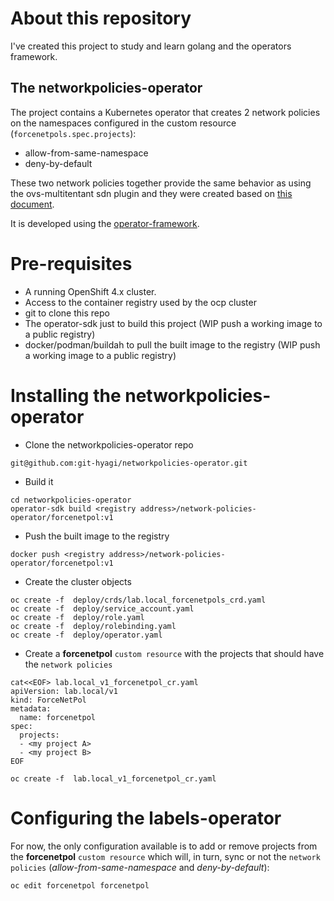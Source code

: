 # About this repository
I've created this project to study and learn golang and the operators framework.

## The networkpolicies-operator
The project contains a Kubernetes operator that creates 2 network policies on the namespaces configured in the custom resource (`forcenetpols.spec.projects`):
* allow-from-same-namespace 
* deny-by-default

These two network policies together provide the same behavior as using the ovs-multitentant sdn plugin and they were created based on [this document](https://docs.openshift.com/container-platform/3.11/admin_guide/managing_networking.html#admin-guide-networking-networkpolicy).

It is developed using the [operator-framework](https://operatorframework.io/).

# Pre-requisites
- A running OpenShift 4.x cluster.
- Access to the container registry used by the ocp cluster
- git to clone this repo
- The operator-sdk just to build this project (WIP push a working image to a public registry)
- docker/podman/buildah to pull the built image to the registry (WIP push a working image to a public registry)


# Installing the networkpolicies-operator
* Clone the networkpolicies-operator repo
~~~
git@github.com:git-hyagi/networkpolicies-operator.git
~~~

* Build it
~~~
cd networkpolicies-operator
operator-sdk build <registry address>/network-policies-operator/forcenetpol:v1
~~~

* Push the built image to the registry
~~~
docker push <registry address>/network-policies-operator/forcenetpol:v1
~~~

* Create the cluster objects
~~~
oc create -f  deploy/crds/lab.local_forcenetpols_crd.yaml 
oc create -f  deploy/service_account.yaml
oc create -f  deploy/role.yaml
oc create -f  deploy/rolebinding.yaml
oc create -f  deploy/operator.yaml
~~~

* Create a **forcenetpol** `custom resource` with the projects that should have the `network policies`
~~~
cat<<EOF> lab.local_v1_forcenetpol_cr.yaml
apiVersion: lab.local/v1
kind: ForceNetPol
metadata:
  name: forcenetpol
spec:
  projects:
  - <my project A>
  - <my project B>
EOF

oc create -f  lab.local_v1_forcenetpol_cr.yaml 
~~~

# Configuring the labels-operator
For now, the only configuration available is to add or remove projects from the **forcenetpol** `custom resource` which will, in turn, sync or not the `network policies` (*allow-from-same-namespace* and *deny-by-default*):
~~~
oc edit forcenetpol forcenetpol
~~~
